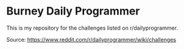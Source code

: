 # Burney Daily Programmer
 This is my repository for the challenges listed on r/dailyprogrammer.

Source: https://www.reddit.com/r/dailyprogrammer/wiki/challenges
